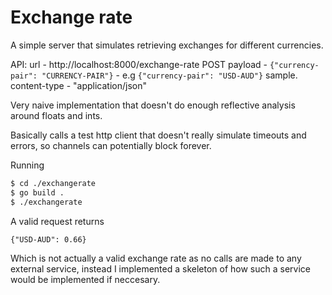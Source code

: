 # Exchange rate

A simple server that simulates retrieving exchanges for different currencies.

API:
url - http://localhost:8000/exchange-rate POST
payload - `{"currency-pair": "CURRENCY-PAIR"}` - e.g `{"currency-pair": "USD-AUD"}` sample.
content-type - "application/json"

Very naive implementation that doesn't do enough reflective analysis around floats and ints.

Basically calls a test http client that doesn't really simulate timeouts and errors, so channels can potentially block forever.

Running

```sh
$ cd ./exchangerate
$ go build .
$ ./exchangerate

```

A valid request returns

```
{"USD-AUD": 0.66}
```

Which is not actually a valid exchange rate as no calls are made to any external service, instead I implemented a skeleton of how such a service would
be implemented if neccesary.
